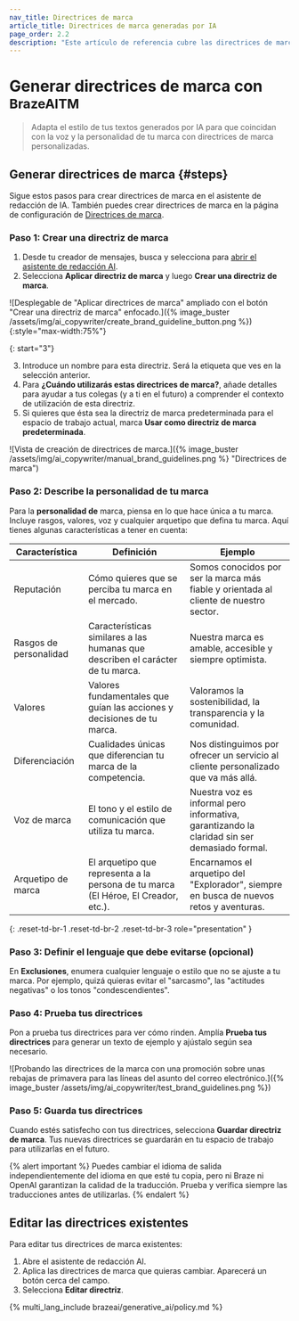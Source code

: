 ```yaml
---
nav_title: Directrices de marca
article_title: Directrices de marca generadas por IA
page_order: 2.2
description: "Este artículo de referencia cubre las directrices de marca para el asistente de redacción AI, una característica que te permite adaptar el estilo de la copia generada por el asistente de redacción AI a la voz y el estilo de tu marca."
---
```


# Generar directrices de marca con <sup>BrazeAITM</sup>

> Adapta el estilo de tus textos generados por IA para que coincidan con la voz y la personalidad de tu marca con directrices de marca personalizadas.

## Generar directrices de marca {#steps}

Sigue estos pasos para crear directrices de marca en el asistente de redacción de IA. También puedes crear directrices de marca en la página de configuración de [Directrices de marca]({{site.baseurl}}/user_guide/administrative/app_settings/brand_guidelines/).

### Paso 1: Crear una directriz de marca

1. Desde tu creador de mensajes, busca y selecciona <i class="fa-solid fa-wand-magic-sparkles" title="Redactor AI"></i> para [abrir el asistente de redacción AI]({{site.baseurl}}/user_guide/brazeai/generative_ai/ai_copywriting/#access).
2. Selecciona **Aplicar directriz de marca** y luego **Crear una directriz de marca**.

![Desplegable de "Aplicar directrices de marca" ampliado con el botón "Crear una directriz de marca" enfocado.]({% image_buster /assets/img/ai_copywriter/create_brand_guideline_button.png %}){:style="max-width:75%"}

{: start="3"}

3. Introduce un nombre para esta directriz. Será la etiqueta que ves en la selección anterior.
4. Para **¿Cuándo utilizarás estas directrices de marca?**, añade detalles para ayudar a tus colegas (y a ti en el futuro) a comprender el contexto de utilización de esta directriz.
5. Si quieres que ésta sea la directriz de marca predeterminada para el espacio de trabajo actual, marca **Usar como directriz de marca predeterminada**.

![Vista de creación de directrices de marca.]({% image_buster /assets/img/ai_copywriter/manual_brand_guidelines.png %} "Directrices de marca")

### Paso 2: Describe la personalidad de tu marca

Para la **personalidad de** marca, piensa en lo que hace única a tu marca. Incluye rasgos, valores, voz y cualquier arquetipo que defina tu marca. Aquí tienes algunas características a tener en cuenta:

| **Característica**       | **Definición**                                                                       | **Ejemplo**                                                        |
|--------------------------|--------------------------------------------------------------------------------------|--------------------------------------------------------------------|
| Reputación               | Cómo quieres que se perciba tu marca en el mercado.                               | Somos conocidos por ser la marca más fiable y orientada al cliente de nuestro sector. |
| Rasgos de personalidad       | Características similares a las humanas que describen el carácter de tu marca.                     | Nuestra marca es amable, accesible y siempre optimista.          |
| Valores                   | Valores fundamentales que guían las acciones y decisiones de tu marca.                           | Valoramos la sostenibilidad, la transparencia y la comunidad.            |
| Diferenciación          | Cualidades únicas que diferencian tu marca de la competencia.                         | Nos distinguimos por ofrecer un servicio al cliente personalizado que va más allá. |
| Voz de marca              | El tono y el estilo de comunicación que utiliza tu marca.                                 | Nuestra voz es informal pero informativa, garantizando la claridad sin ser demasiado formal. |
| Arquetipo de marca          | El arquetipo que representa a la persona de tu marca (El Héroe, El Creador, etc.).    | Encarnamos el arquetipo del "Explorador", siempre en busca de nuevos retos y aventuras. |
{: .reset-td-br-1 .reset-td-br-2 .reset-td-br-3 role="presentation" }

### Paso 3: Definir el lenguaje que debe evitarse (opcional)

En **Exclusiones**, enumera cualquier lenguaje o estilo que no se ajuste a tu marca. Por ejemplo, quizá quieras evitar el "sarcasmo", las "actitudes negativas" o los tonos "condescendientes".

### Paso 4: Prueba tus directrices

Pon a prueba tus directrices para ver cómo rinden. Amplía **Prueba tus directrices** para generar un texto de ejemplo y ajústalo según sea necesario.

![Probando las directrices de la marca con una promoción sobre unas rebajas de primavera para las líneas del asunto del correo electrónico.]({% image_buster /assets/img/ai_copywriter/test_brand_guidelines.png %})

### Paso 5: Guarda tus directrices

Cuando estés satisfecho con tus directrices, selecciona **Guardar directriz de marca**. Tus nuevas directrices se guardarán en tu espacio de trabajo para utilizarlas en el futuro.

{% alert important %}
Puedes cambiar el idioma de salida independientemente del idioma en que esté tu copia, pero ni Braze ni OpenAI garantizan la calidad de la traducción. Prueba y verifica siempre las traducciones antes de utilizarlas.
{% endalert %}

## Editar las directrices existentes

Para editar tus directrices de marca existentes:

1. Abre el asistente de redacción AI.
2. Aplica las directrices de marca que quieras cambiar. Aparecerá un botón cerca del campo.
3. Selecciona **Editar directriz**.

{% multi_lang_include brazeai/generative_ai/policy.md %}
